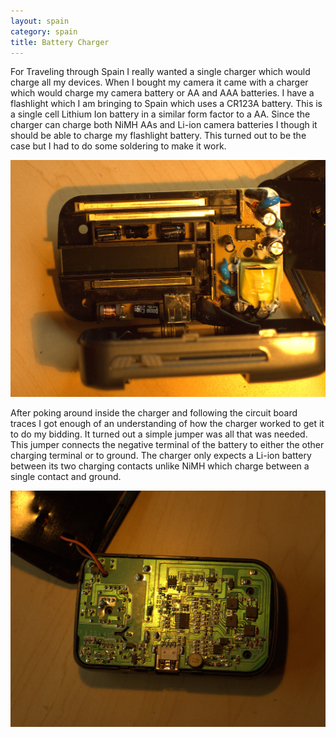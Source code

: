 ```yaml
---
layout: spain
category: spain
title: Battery Charger
---
```


For Traveling through Spain I really wanted a single charger which would charge all my devices. When I bought my camera it came with a charger which would charge my camera battery or AA and AAA batteries. I have a flashlight which I am bringing to Spain which uses a CR123A battery. This is a single cell Lithium Ion battery in a similar form factor to a AA. Since the charger can charge both NiMH AAs and Li-ion camera batteries I though it should be able to charge my flashlight battery. This turned out to be the case but I had to do some soldering to make it work.

![Front of Circuit Board](/images/charger_inside_front.jpg)

After poking around inside the charger and following the circuit board traces I got enough of an understanding of how the charger worked to get it to do my bidding. It turned out a simple jumper was all that was needed. This jumper connects the negative terminal of the battery to either the other charging terminal or to ground. The charger only expects a Li-ion battery between its two charging contacts unlike NiMH which charge between a single contact and ground.

![Back of Circuit Board](/images/charger_inside_back.jpg)
